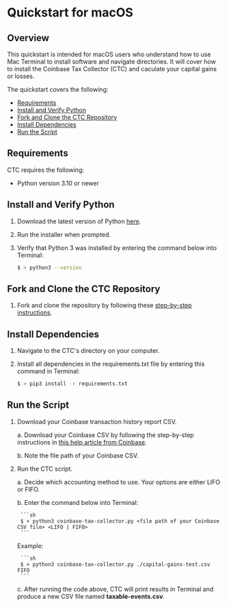 # Quickstart for macOS

## Overview

This quickstart is intended for macOS users who understand how to use Mac Terminal to install software and navigate directories. It will cover how to install the Coinbase Tax Collector (CTC) and caculate your capital gains or losses.

The quickstart covers the following:

- [Requirements](#requirements)
- [Install and Verify Python](#install-and-verify-python)
- [Fork and Clone the CTC Repository](#fork-and-clone-the-ctc-repository)
- [Install Dependencies](#install-dependencies)
- [Run the Script](#run-the-script)

## Requirements

CTC requires the following:

* Python version 3.10 or newer

## Install and Verify Python

1. Download the latest version of Python [here](https://www.python.org/downloads/).

2. Run the installer when prompted.

3. Verify that Python 3 was installed by entering the command below into Terminal:

    ```sh
    $ > python3 --version
    ```

## Fork and Clone the CTC Repository

1. Fork and clone the repository by following these [step-by-step instructions](https://docs.github.com/en/get-started/quickstart/fork-a-repo#forking-a-repository).

## Install Dependencies

1. Navigate to the CTC's directory on your computer. 

2. Install all dependencies in the requirements.txt file by entering this command in Terminal:

    ```sh
    $ > pip3 install -r requirements.txt
    ```

## Run the Script

1. Download your Coinbase transaction history report CSV.

    a. Download your Coinbase CSV by following the step-by-step instructions in [this help article from Coinbase](https://help.coinbase.com/en/commerce/managing-account/transaction-reporting#download-reports).

    b. Note the file path of your Coinbase CSV.

2. Run the CTC script.

    a. Decide which accounting method to use. Your options are either LIFO or FIFO.
    
    b. Enter the command below into Terminal:

        ```sh
        $ > python3 coinbase-tax-collector.py <file path of your Coinbase CSV file> <LIFO | FIFO>
        ```

    Example:

        ```sh
        $ > python3 coinbase-tax-collector.py ./capital-gains-test.csv FIFO
        ```

    c. After running the code above, CTC will print results in Terminal and produce a new CSV file named **taxable-events.csv**.